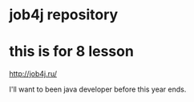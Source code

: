 # job4j repository
# this is for 8 lesson
http://job4j.ru/ 

I'll want to been java developer before this year ends. 
